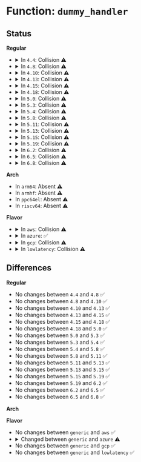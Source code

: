 # Function: <code>dummy_handler</code>

## Status
<b>Regular</b>
<ul>
<li>
<details>
<summary>In <code>4.4</code>: Collision ⚠️</summary>

```c
irqreturn_t dummy_handler(int irq, void *dev_id);
```

**Collision:** Static-Static Collision

**Inline:** No

**Transformation:** False

**Instances:**

```
In arch/x86/xen/spinlock.c (ffffffff8102bef0)
Location: arch/x86/xen/spinlock.c:269
Inline: False
```
```
In arch/x86/kernel/irq.c (ffffffff8102fe30)
Location: arch/x86/kernel/irq.c:280
Inline: False
```
**Symbols:**

```
ffffffff8102bef0-ffffffff8102bef6: dummy_handler (STB_LOCAL)
ffffffff8102fe30-ffffffff8102fe3b: dummy_handler (STB_LOCAL)
```
</details>
</li>
<li>
<details>
<summary>In <code>4.8</code>: Collision ⚠️</summary>

```c
irqreturn_t dummy_handler(int irq, void *dev_id);
```

**Collision:** Static-Static Collision

**Inline:** No

**Transformation:** False

**Instances:**

```
In arch/x86/xen/spinlock.c (ffffffff8102b220)
Location: arch/x86/xen/spinlock.c:275
Inline: False
```
```
In arch/x86/kernel/irq.c (ffffffff8102eec0)
Location: arch/x86/kernel/irq.c:279
Inline: False
```
**Symbols:**

```
ffffffff8102b220-ffffffff8102b226: dummy_handler (STB_LOCAL)
ffffffff8102eec0-ffffffff8102eecb: dummy_handler (STB_LOCAL)
```
</details>
</li>
<li>
<details>
<summary>In <code>4.10</code>: Collision ⚠️</summary>

```c
irqreturn_t dummy_handler(int irq, void *dev_id);
```

**Collision:** Static-Static Collision

**Inline:** No

**Transformation:** False

**Instances:**

```
In arch/x86/xen/spinlock.c (ffffffff8102b920)
Location: arch/x86/xen/spinlock.c:72
Inline: False
```
```
In arch/x86/kernel/irq.c (ffffffff8102ee80)
Location: arch/x86/kernel/irq.c:278
Inline: False
```
**Symbols:**

```
ffffffff8102b920-ffffffff8102b926: dummy_handler (STB_LOCAL)
ffffffff8102ee80-ffffffff8102ee8b: dummy_handler (STB_LOCAL)
```
</details>
</li>
<li>
<details>
<summary>In <code>4.13</code>: Collision ⚠️</summary>

```c
irqreturn_t dummy_handler(int irq, void *dev_id);
```

**Collision:** Static-Static Collision

**Inline:** No

**Transformation:** False

**Instances:**

```
In arch/x86/xen/spinlock.c (ffffffff81029bc0)
Location: arch/x86/xen/spinlock.c:72
Inline: False
```
```
In arch/x86/kernel/irq.c (ffffffff8102d310)
Location: arch/x86/kernel/irq.c:284
Inline: False
```
**Symbols:**

```
ffffffff81029bc0-ffffffff81029bc6: dummy_handler (STB_LOCAL)
ffffffff8102d310-ffffffff8102d31b: dummy_handler (STB_LOCAL)
```
</details>
</li>
<li>
<details>
<summary>In <code>4.15</code>: Collision ⚠️</summary>

```c
irqreturn_t dummy_handler(int irq, void *dev_id);
```

**Collision:** Static-Static Collision

**Inline:** No

**Transformation:** False

**Instances:**

```
In arch/x86/xen/spinlock.c (ffffffff81029de0)
Location: arch/x86/xen/spinlock.c:74
Inline: False
```
```
In arch/x86/kernel/irq.c (ffffffff8102e110)
Location: arch/x86/kernel/irq.c:269
Inline: False
```
**Symbols:**

```
ffffffff81029de0-ffffffff81029de6: dummy_handler (STB_LOCAL)
ffffffff8102e110-ffffffff8102e11b: dummy_handler (STB_LOCAL)
```
</details>
</li>
<li>
<details>
<summary>In <code>4.18</code>: Collision ⚠️</summary>

```c
irqreturn_t dummy_handler(int irq, void *dev_id);
```

**Collision:** Static-Static Collision

**Inline:** No

**Transformation:** False

**Instances:**

```
In arch/x86/xen/spinlock.c (ffffffff8102a870)
Location: arch/x86/xen/spinlock.c:72
Inline: False
```
```
In arch/x86/kernel/irq.c (ffffffff8102f190)
Location: arch/x86/kernel/irq.c:286
Inline: False
```
**Symbols:**

```
ffffffff8102a870-ffffffff8102a876: dummy_handler (STB_LOCAL)
ffffffff8102f190-ffffffff8102f19b: dummy_handler (STB_LOCAL)
```
</details>
</li>
<li>
<details>
<summary>In <code>5.0</code>: Collision ⚠️</summary>

```c
irqreturn_t dummy_handler(int irq, void *dev_id);
```

**Collision:** Static-Static Collision

**Inline:** No

**Transformation:** False

**Instances:**

```
In arch/x86/xen/spinlock.c (ffffffff8102aee0)
Location: arch/x86/xen/spinlock.c:60
Inline: False
```
```
In arch/x86/kernel/irq.c (ffffffff81030420)
Location: arch/x86/kernel/irq.c:286
Inline: False
```
**Symbols:**

```
ffffffff8102aee0-ffffffff8102aee6: dummy_handler (STB_LOCAL)
ffffffff81030420-ffffffff8103042b: dummy_handler (STB_LOCAL)
```
</details>
</li>
<li>
<details>
<summary>In <code>5.3</code>: Collision ⚠️</summary>

```c
irqreturn_t dummy_handler(int irq, void *dev_id);
```

**Collision:** Static-Static Collision

**Inline:** No

**Transformation:** False

**Instances:**

```
In arch/x86/xen/spinlock.c (ffffffff8102cce0)
Location: arch/x86/xen/spinlock.c:60
Inline: False
```
```
In arch/x86/kernel/irq.c (ffffffff81032200)
Location: arch/x86/kernel/irq.c:287
Inline: False
```
**Symbols:**

```
ffffffff8102cce0-ffffffff8102cce2: dummy_handler (STB_LOCAL)
ffffffff81032200-ffffffff8103220b: dummy_handler (STB_LOCAL)
```
</details>
</li>
<li>
<details>
<summary>In <code>5.4</code>: Collision ⚠️</summary>

```c
irqreturn_t dummy_handler(int irq, void *dev_id);
```

**Collision:** Static-Static Collision

**Inline:** No

**Transformation:** False

**Instances:**

```
In arch/x86/xen/spinlock.c (ffffffff8102d5b0)
Location: arch/x86/xen/spinlock.c:60
Inline: False
```
```
In arch/x86/kernel/irq.c (ffffffff81032ac0)
Location: arch/x86/kernel/irq.c:291
Inline: False
```
**Symbols:**

```
ffffffff8102d5b0-ffffffff8102d5b2: dummy_handler (STB_LOCAL)
ffffffff81032ac0-ffffffff81032acb: dummy_handler (STB_LOCAL)
```
</details>
</li>
<li>
<details>
<summary>In <code>5.8</code>: Collision ⚠️</summary>

```c
irqreturn_t dummy_handler(int irq, void *dev_id);
```

**Collision:** Static-Static Collision

**Inline:** No

**Transformation:** False

**Instances:**

```
In arch/x86/xen/spinlock.c (ffffffff8102f6e0)
Location: arch/x86/xen/spinlock.c:60
Inline: False
```
```
In arch/x86/kernel/irq.c (ffffffff81034880)
Location: arch/x86/kernel/irq.c:286
Inline: False
```
**Symbols:**

```
ffffffff8102f6e0-ffffffff8102f6e2: dummy_handler (STB_LOCAL)
ffffffff81034880-ffffffff8103488b: dummy_handler (STB_LOCAL)
```
</details>
</li>
<li>
<details>
<summary>In <code>5.11</code>: Collision ⚠️</summary>

```c
irqreturn_t dummy_handler(int irq, void *dev_id);
```

**Collision:** Static-Static Collision

**Inline:** No

**Transformation:** False

**Instances:**

```
In arch/x86/xen/spinlock.c (ffffffff81030450)
Location: arch/x86/xen/spinlock.c:60
Inline: False
```
```
In arch/x86/kernel/irq.c (ffffffff81035a90)
Location: arch/x86/kernel/irq.c:286
Inline: False
```
**Symbols:**

```
ffffffff81030450-ffffffff81030452: dummy_handler (STB_LOCAL)
ffffffff81035a90-ffffffff81035a9b: dummy_handler (STB_LOCAL)
```
</details>
</li>
<li>
<details>
<summary>In <code>5.13</code>: Collision ⚠️</summary>

```c
irqreturn_t dummy_handler(int irq, void *dev_id);
```

**Collision:** Static-Static Collision

**Inline:** No

**Transformation:** False

**Instances:**

```
In arch/x86/xen/spinlock.c (ffffffff81030f50)
Location: arch/x86/xen/spinlock.c:60
Inline: False
```
```
In arch/x86/kernel/irq.c (ffffffff810374b0)
Location: arch/x86/kernel/irq.c:287
Inline: False
```
**Symbols:**

```
ffffffff81030f50-ffffffff81030f52: dummy_handler (STB_LOCAL)
ffffffff810374b0-ffffffff810374bb: dummy_handler (STB_LOCAL)
```
</details>
</li>
<li>
<details>
<summary>In <code>5.15</code>: Collision ⚠️</summary>

```c
irqreturn_t dummy_handler(int irq, void *dev_id);
```

**Collision:** Static-Static Collision

**Inline:** No

**Transformation:** False

**Instances:**

```
In arch/x86/xen/spinlock.c (ffffffff810360f0)
Location: arch/x86/xen/spinlock.c:60
Inline: False
```
```
In arch/x86/kernel/irq.c (ffffffff8103c780)
Location: arch/x86/kernel/irq.c:287
Inline: False
```
**Symbols:**

```
ffffffff810360f0-ffffffff810360f2: dummy_handler (STB_LOCAL)
ffffffff8103c780-ffffffff8103c78b: dummy_handler (STB_LOCAL)
```
</details>
</li>
<li>
<details>
<summary>In <code>5.19</code>: Collision ⚠️</summary>

```c
irqreturn_t dummy_handler(int irq, void *dev_id);
```

**Collision:** Static-Static Collision

**Inline:** No

**Transformation:** False

**Instances:**

```
In arch/x86/xen/spinlock.c (ffffffff8103bef0)
Location: arch/x86/xen/spinlock.c:60
Inline: False
```
```
In arch/x86/kernel/irq.c (ffffffff81043a20)
Location: arch/x86/kernel/irq.c:287
Inline: False
```
**Symbols:**

```
ffffffff8103bef0-ffffffff8103bef2: dummy_handler (STB_LOCAL)
ffffffff81043a20-ffffffff81043a2f: dummy_handler (STB_LOCAL)
```
</details>
</li>
<li>
<details>
<summary>In <code>6.2</code>: Collision ⚠️</summary>

```c
irqreturn_t dummy_handler(int irq, void *dev_id);
```

**Collision:** Static-Static Collision

**Inline:** No

**Transformation:** False

**Instances:**

```
In arch/x86/xen/spinlock.c (ffffffff81044790)
Location: arch/x86/xen/spinlock.c:60
Inline: False
```
```
In arch/x86/kernel/irq.c (ffffffff8104d6c0)
Location: arch/x86/kernel/irq.c:287
Inline: False
```
**Symbols:**

```
ffffffff81044790-ffffffff81044792: dummy_handler (STB_LOCAL)
ffffffff8104d6c0-ffffffff8104d6cf: dummy_handler (STB_LOCAL)
```
</details>
</li>
<li>
<details>
<summary>In <code>6.5</code>: Collision ⚠️</summary>

```c
irqreturn_t dummy_handler(int irq, void *dev_id);
```

**Collision:** Static-Static Collision

**Inline:** No

**Transformation:** False

**Instances:**

```
In arch/x86/xen/spinlock.c (ffffffff810448d0)
Location: arch/x86/xen/spinlock.c:60
Inline: False
```
```
In arch/x86/kernel/irq.c (ffffffff8104e070)
Location: arch/x86/kernel/irq.c:294
Inline: False
```
**Symbols:**

```
ffffffff810448d0-ffffffff810448d2: dummy_handler (STB_LOCAL)
ffffffff8104e070-ffffffff8104e07f: dummy_handler (STB_LOCAL)
```
</details>
</li>
<li>
<details>
<summary>In <code>6.8</code>: Collision ⚠️</summary>

```c
irqreturn_t dummy_handler(int irq, void *dev_id);
```

**Collision:** Static-Static Collision

**Inline:** No

**Transformation:** False

**Instances:**

```
In arch/x86/xen/spinlock.c (ffffffff8104ae00)
Location: arch/x86/xen/spinlock.c:60
Inline: False
```
```
In arch/x86/kernel/irq.c (ffffffff810552f0)
Location: arch/x86/kernel/irq.c:294
Inline: False
```
**Symbols:**

```
ffffffff8104ae00-ffffffff8104ae02: dummy_handler (STB_LOCAL)
ffffffff810552f0-ffffffff810552ff: dummy_handler (STB_LOCAL)
```
</details>
</li>
</ul>
<b>Arch</b>
<ul>
<li>
In <code>arm64</code>: Absent ⚠️
</li>
<li>
In <code>armhf</code>: Absent ⚠️
</li>
<li>
In <code>ppc64el</code>: Absent ⚠️
</li>
<li>
In <code>riscv64</code>: Absent ⚠️
</li>
</ul>
<b>Flavor</b>
<ul>
<li>
<details>
<summary>In <code>aws</code>: Collision ⚠️</summary>

```c
irqreturn_t dummy_handler(int irq, void *dev_id);
```

**Collision:** Static-Static Collision

**Inline:** No

**Transformation:** False

**Instances:**

```
In arch/x86/xen/spinlock.c (ffffffff8102d710)
Location: arch/x86/xen/spinlock.c:60
Inline: False
```
```
In arch/x86/kernel/irq.c (ffffffff81032c20)
Location: arch/x86/kernel/irq.c:291
Inline: False
```
**Symbols:**

```
ffffffff8102d710-ffffffff8102d712: dummy_handler (STB_LOCAL)
ffffffff81032c20-ffffffff81032c2b: dummy_handler (STB_LOCAL)
```
</details>
</li>
<li>
<details>
<summary>In <code>azure</code>: ✅</summary>

```c
void dummy_handler();
```

**Collision:** Unique Static

**Inline:** No

**Transformation:** False

**Instances:**

```
In arch/x86/kernel/irq.c (ffffffff81022560)
Location: arch/x86/kernel/irq.c:291
Inline: False
```
**Symbols:**

```
ffffffff81022560-ffffffff8102256b: dummy_handler (STB_LOCAL)
```
</details>
</li>
<li>
<details>
<summary>In <code>gcp</code>: Collision ⚠️</summary>

```c
irqreturn_t dummy_handler(int irq, void *dev_id);
```

**Collision:** Static-Static Collision

**Inline:** No

**Transformation:** False

**Instances:**

```
In arch/x86/xen/spinlock.c (ffffffff8102d570)
Location: arch/x86/xen/spinlock.c:60
Inline: False
```
```
In arch/x86/kernel/irq.c (ffffffff81032a80)
Location: arch/x86/kernel/irq.c:291
Inline: False
```
**Symbols:**

```
ffffffff8102d570-ffffffff8102d572: dummy_handler (STB_LOCAL)
ffffffff81032a80-ffffffff81032a8b: dummy_handler (STB_LOCAL)
```
</details>
</li>
<li>
<details>
<summary>In <code>lowlatency</code>: Collision ⚠️</summary>

```c
irqreturn_t dummy_handler(int irq, void *dev_id);
```

**Collision:** Static-Static Collision

**Inline:** No

**Transformation:** False

**Instances:**

```
In arch/x86/xen/spinlock.c (ffffffff8102e360)
Location: arch/x86/xen/spinlock.c:60
Inline: False
```
```
In arch/x86/kernel/irq.c (ffffffff810339e0)
Location: arch/x86/kernel/irq.c:291
Inline: False
```
**Symbols:**

```
ffffffff8102e360-ffffffff8102e362: dummy_handler (STB_LOCAL)
ffffffff810339e0-ffffffff810339eb: dummy_handler (STB_LOCAL)
```
</details>
</li>
</ul>

## Differences
<b>Regular</b>
<ul>
<li>
No changes between <code>4.4</code> and <code>4.8</code> ✅
</li>
<li>
No changes between <code>4.8</code> and <code>4.10</code> ✅
</li>
<li>
No changes between <code>4.10</code> and <code>4.13</code> ✅
</li>
<li>
No changes between <code>4.13</code> and <code>4.15</code> ✅
</li>
<li>
No changes between <code>4.15</code> and <code>4.18</code> ✅
</li>
<li>
No changes between <code>4.18</code> and <code>5.0</code> ✅
</li>
<li>
No changes between <code>5.0</code> and <code>5.3</code> ✅
</li>
<li>
No changes between <code>5.3</code> and <code>5.4</code> ✅
</li>
<li>
No changes between <code>5.4</code> and <code>5.8</code> ✅
</li>
<li>
No changes between <code>5.8</code> and <code>5.11</code> ✅
</li>
<li>
No changes between <code>5.11</code> and <code>5.13</code> ✅
</li>
<li>
No changes between <code>5.13</code> and <code>5.15</code> ✅
</li>
<li>
No changes between <code>5.15</code> and <code>5.19</code> ✅
</li>
<li>
No changes between <code>5.19</code> and <code>6.2</code> ✅
</li>
<li>
No changes between <code>6.2</code> and <code>6.5</code> ✅
</li>
<li>
No changes between <code>6.5</code> and <code>6.8</code> ✅
</li>
</ul>
<b>Arch</b>
<ul>
</ul>
<b>Flavor</b>
<ul>
<li>
No changes between <code>generic</code> and <code>aws</code> ✅
</li>
<li>
<details>
<summary>Changed between <code>generic</code> and <code>azure</code> ⚠️</summary>
<ul>
<li>
<b>Param removed. </b>
<code>int irq</code>
</li>
<li>
<b>Param removed. </b>
<code>void *dev_id</code>
</li>
<li>
<b>Return type changed. </b>
<code>irqreturn_t</code> ➡️ <code>void</code>
</li>
</ul>
</details>
</li>
<li>
No changes between <code>generic</code> and <code>gcp</code> ✅
</li>
<li>
No changes between <code>generic</code> and <code>lowlatency</code> ✅
</li>
</ul>
